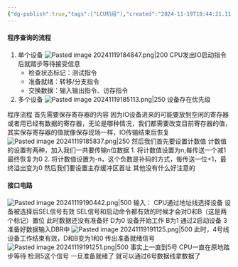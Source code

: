 ```yaml
---
{"dg-publish":true,"tags":["LCU机组"],"created":"2024-11-19T18:44:21.115+08:00","updated":"2025-04-19T09:57:32.760+08:00","permalink":"/LCU principles of computer composition/程序查询方式/","dgPassFrontmatter":true,"noteIcon":""}
---
```



#### 程序查询的流程
1. 单个设备
	![Pasted image 20241119184847.png|200](/img/user/accessory/Pasted%20image%2020241119184847.png)
	CPU发出IO启动指令后就踏步等待接受信息
	- 检查状态标记：测试指令
	- 准备就绪：转移/分支指令
	- 交换数据：输入输出指令、访存指令
2. 多个设备
	![Pasted image 20241119185113.png|250](/img/user/accessory/Pasted%20image%2020241119185113.png)
	设备存在优先级

程序流程
首先需要保存寄存器的内容
因为IO设备进来的可能要放到空闲的寄存器或者用已经有数据的寄存器，无论是哪种情况，我们都需要改变目前寄存器的值，其实保存寄存器的值就像保存现场一样，IO传输结束后恢复
![Pasted image 20241119185837.png|250](/img/user/accessory/Pasted%20image%2020241119185837.png)
然后我们首先要设置计数值
	计数值的设置有两种，加入我们一共要传输n位数据
	1. 将计数值设置为n,每传送一个减1 最终恢复为0
	2. 将计数值设置为-n，这个负数是补码的方式，每传送一位+1，最终溢出变为0
然后我们要设置主存缓冲区首址
其他没有什么好注意的

#### 接口电路
![Pasted image 20241119190442.png|500](/img/user/accessory/Pasted%20image%2020241119190442.png)
输入：
CPU通过地址线选择设备
设备被选择后SEL信号有效
SEL信号和启动命令都有效的时候才会对D和B（这是两个标记）置位
此时数据还没有准备好 D为0
设备开始工作 B为1
通过2启动设备
3准备好数据输入DBR中
![Pasted image 20241119191125.png|500](/img/user/accessory/Pasted%20image%2020241119191125.png)
此时，4号线设备工作结束有效，D和B变为1和0 传出准备就绪信号
![Pasted image 20241119191251.png|500](/img/user/accessory/Pasted%20image%2020241119191251.png)
事实上一直到5号  CPU一直在原地踏步等待 检测5这个信号
一旦准备就绪了  就可以通过6号数据线拿数据了